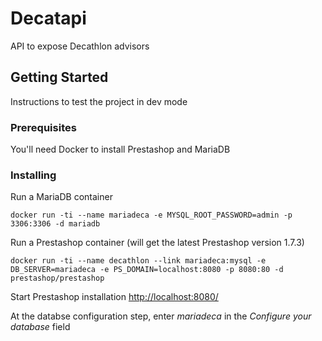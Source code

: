 # Decatapi

API to expose Decathlon advisors

## Getting Started

Instructions to test the project in dev mode

### Prerequisites

You'll need Docker to install Prestashop and MariaDB

### Installing

Run a MariaDB container

```
docker run -ti --name mariadeca -e MYSQL_ROOT_PASSWORD=admin -p 3306:3306 -d mariadb
```

Run a Prestashop container (will get the latest Prestashop version 1.7.3)

```
docker run -ti --name decathlon --link mariadeca:mysql -e DB_SERVER=mariadeca -e PS_DOMAIN=localhost:8080 -p 8080:80 -d prestashop/prestashop
```

Start Prestashop installation [http://localhost:8080/](http://localhost:8080/)

At the databse configuration step, enter *mariadeca* in the *Configure your database* field
